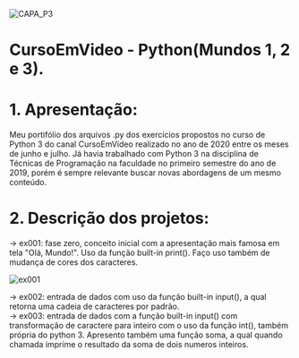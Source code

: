 ![CAPA_P3](https://user-images.githubusercontent.com/50182271/126639971-dbf85f7f-99b5-4b85-9368-35fec7f345ce.jpg)

# CursoEmVideo - Python(Mundos 1, 2 e 3).

# 1. Apresentação:

  Meu portifólio dos arquivos .py dos exercícios propostos no curso de Python 3 do canal CursoEmVídeo realizado no ano de 2020 entre os meses de junho e julho. Já havia trabalhado com Python 3 na disciplina de Técnicas de Programação na faculdade no primeiro semestre do ano de 2019, porém é sempre relevante buscar novas abordagens de um mesmo conteúdo.
# 2. Descrição dos projetos:

-> ex001: fase zero, conceito inicial com a apresentação mais famosa em tela "Olá, Mundo!". Uso da função built-in print(). Faço uso também de mudança de cores dos caracteres.

![ex001](https://user-images.githubusercontent.com/50182271/126657602-71eef496-3efe-4d5b-a198-b6d550346787.jpg)

-> ex002: entrada de dados com uso da função built-in input(), a qual retorna uma cadeia de caracteres por padrão.<br />
-> ex003: entrada de dados com a função built-in input() com transformação de caractere para inteiro com o uso da função int(), também própria do python 3. Apresento também uma função soma, a qual quando chamada imprime o resultado da soma de dois numeros inteiros. <br />
